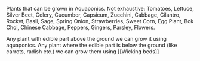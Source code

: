 Plants that can be grown in Aquaponics. Not exhaustive:
Tomatoes, Lettuce, Silver Beet, Celery, Cucumber, Capsicum, Zucchini, Cabbage, Cilantro, Rocket, Basil, Sage, Spring Onion, Strawberries, Sweet Corn, Egg Plant, Bok Choi, Chinese Cabbage, Peppers, Gingers, Parsley, Flowers.

Any plant with edible part above the ground we can grow it using aquaponics. Any plant where the edible part is below the ground (like carrots, radish etc.) we can grow them using [[Wicking beds]]

